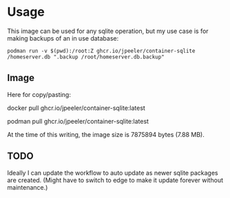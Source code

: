 # Usage

This image can be used for any sqlite operation, but my use case is for making backups of an in use database:

`podman run -v $(pwd):/root:Z ghcr.io/jpeeler/container-sqlite /homeserver.db ".backup /root/homeserver.db.backup"`

## Image

Here for copy/pasting:

docker pull ghcr.io/jpeeler/container-sqlite:latest

podman pull ghcr.io/jpeeler/container-sqlite:latest

At the time of this writing, the image size is 7875894 bytes (7.88 MB).

## TODO

Ideally I can update the workflow to auto update as newer sqlite packages are created. (Might have to switch to edge to make it update forever without maintenance.)
